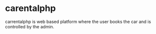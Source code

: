 # carentalphp
carrentalphp is web based platform where the user books the car and is controlled by the admin.
